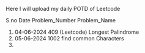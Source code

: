 Here I will upload my daily POTD of Leetcode 

S.no  Date        Problem_Number    Problem_Name
1.    04-06-2024  409 (Leetcode)    Longest Palindrome
2.    05-06-2024  1002              find common Characters
3.
